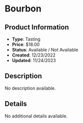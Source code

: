 # Bourbon

## Product Information
- **Type**: Tasting
- **Price**: $18.00
- **Status**: Available / Not Available
- **Created**: 12/23/2022
- **Updated**: 11/24/2023

## Description
No description available.



## Details
No additional details available.
